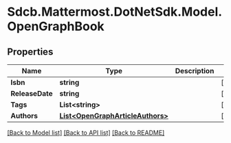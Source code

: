 # Sdcb.Mattermost.DotNetSdk.Model.OpenGraphBook
## Properties

Name | Type | Description | Notes
------------ | ------------- | ------------- | -------------
**Isbn** | **string** |  | [optional] 
**ReleaseDate** | **string** |  | [optional] 
**Tags** | **List&lt;string&gt;** |  | [optional] 
**Authors** | [**List&lt;OpenGraphArticleAuthors&gt;**](OpenGraphArticleAuthors.md) |  | [optional] 

[[Back to Model list]](../README.md#documentation-for-models) [[Back to API list]](../README.md#documentation-for-api-endpoints) [[Back to README]](../README.md)

